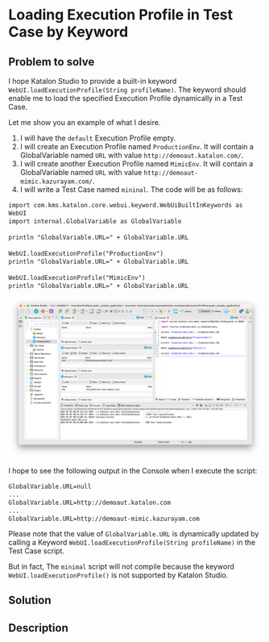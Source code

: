 Loading Execution Profile in Test Case by Keyword
=======

## Problem to solve

I hope Katalon Studio to provide a built-in keyword `WebUI.loadExecutionProfile(String profileName)`. The keyword should enable me to load the specified Execution Profile dynamically in a Test Case.

Let me show you an example of what I desire.

1. I will have the `default` Execution Profile empty.
2. I will create an Execution Profile named `ProductionEnv`. It will contain a GlobalVariable named `URL` with value `http://demoaut.katalon.com/`.
3. I will create another Execution Profile named `MimicEnv`. It will contain a GlobalVariable named `URL` with value `http://demoaut-mimic.kazurayam.com/`.
4. I will write a Test Case named `mininal`. The code will be as follows:
```
import com.kms.katalon.core.webui.keyword.WebUiBuiltInKeywords as WebUI
import internal.GlobalVariable as GlobalVariable

println "GlobalVariable.URL=" + GlobalVariable.URL

WebUI.loadExecutionProfile("ProductionEnv")
println "GlobalVariable.URL=" + GlobalVariable.URL

WebUI.loadExecutionProfile("MimicEnv")
println "GlobalVariable.URL=" + GlobalVariable.URL
```

![minimal_model](docs/images/README2/minimal_model_of_my_desire.png)

I hope to see the following output in the Console when I execute the script:

```
GlobalVariable.URL=null
...
GlobalVariable.URL=http://demoaut.katalon.com
...
GlobalVariable.URL=http://demoaut-mimic.kazurayam.com
```

Please note that the value of `GlobalVariable.URL` is dynamically updated by calling a Keyword `WebUI.loadExecutionProfile(String profileName)` in the Test Case script.

But in fact, The `minimal` script will not compile because the keyword `WebUI.loadExecutionProfile()` is not supported by Katalon Studio.



## Solution



## Description

